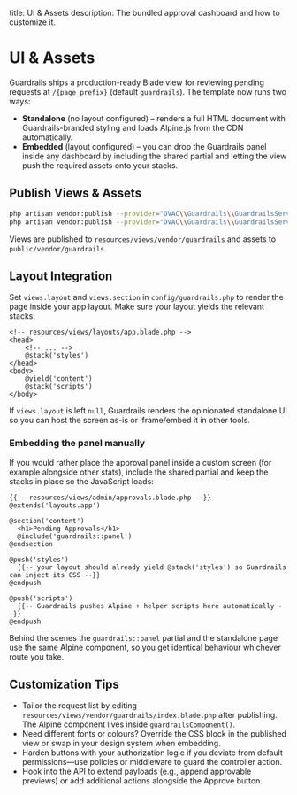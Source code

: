 title: UI & Assets
description: The bundled approval dashboard and how to customize it.

# UI & Assets

Guardrails ships a production-ready Blade view for reviewing pending requests at `/{page_prefix}` (default `guardrails`). The template now runs two ways:

- **Standalone** (no layout configured) – renders a full HTML document with Guardrails-branded styling and loads Alpine.js from the CDN automatically.
- **Embedded** (layout configured) – you can drop the Guardrails panel inside any dashboard by including the shared partial and letting the view push the required assets onto your stacks.

## Publish Views & Assets

```bash
php artisan vendor:publish --provider="OVAC\\Guardrails\\GuardrailsServiceProvider" --tag=guardrails-views
php artisan vendor:publish --provider="OVAC\\Guardrails\\GuardrailsServiceProvider" --tag=guardrails-assets
```

Views are published to `resources/views/vendor/guardrails` and assets to `public/vendor/guardrails`.

## Layout Integration

Set `views.layout` and `views.section` in `config/guardrails.php` to render the page inside your app layout. Make sure your layout yields the relevant stacks:

```blade
<!-- resources/views/layouts/app.blade.php -->
<head>
    <!-- ... -->
    @stack('styles')
</head>
<body>
    @yield('content')
    @stack('scripts')
</body>
```

If `views.layout` is left `null`, Guardrails renders the opinionated standalone UI so you can host the screen as-is or iframe/embed it in other tools.

### Embedding the panel manually

If you would rather place the approval panel inside a custom screen (for example alongside other stats), include the shared partial and keep the stacks in place so the JavaScript loads:

```blade
{{-- resources/views/admin/approvals.blade.php --}}
@extends('layouts.app')

@section('content')
  <h1>Pending Approvals</h1>
  @include('guardrails::panel')
@endsection

@push('styles')
  {{-- your layout should already yield @stack('styles') so Guardrails can inject its CSS --}}
@endpush

@push('scripts')
  {{-- Guardrails pushes Alpine + helper scripts here automatically --}}
@endpush
```

Behind the scenes the `guardrails::panel` partial and the standalone page use the same Alpine component, so you get identical behaviour whichever route you take.

## Customization Tips

- Tailor the request list by editing `resources/views/vendor/guardrails/index.blade.php` after publishing. The Alpine component lives inside `guardrailsComponent()`.
- Need different fonts or colours? Override the CSS block in the published view or swap in your design system when embedding.
- Harden buttons with your authorization logic if you deviate from default permissions—use policies or middleware to guard the controller action.
- Hook into the API to extend payloads (e.g., append approvable previews) or add additional actions alongside the Approve button.
